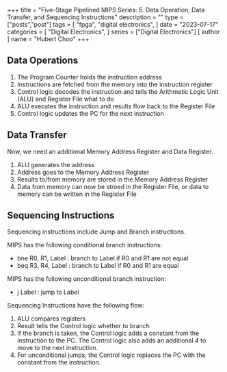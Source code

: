 +++
title = "Five-Stage Pipelined MIPS Series: 5. Data Operation, Data Transfer, and Sequencing Instructions"
description = ""
type = ["posts","post"]
tags = [
    "fpga",
    "digital electronics",
]
date = "2023-07-17"
categories = [
    "Digital Electronics",
]
series = ["Digital Electronics"]
[ author ]
  name = "Hubert Choo"
+++

## Data Operations
1. The Program Counter holds the instruction address
2. Instructions are fetched from the memory into the instruction register
3. Control logic decodes the instruction and tells the Arithmetic Logic Unit (ALU) and Register File what to do
4. ALU executes the instruction and results flow back to the Register File
5. Control logic updates the PC for the next instruction

## Data Transfer
Now, we need an additional Memory Address Register and Data Register.
1. ALU generates the address
2. Address goes to the Memory Address Register
3. Results to/from memory are stored in the Memory Address Register
4. Data from memory can now be stroed in the Register File, or data to memory can be written in the Register File

## Sequencing Instructions
Sequencing instructions include Jump and Branch instructions. 

MIPS has the following conditional branch instructions:
- bne R0, R1, Label : branch to Label if R0 and R1 are not equal
- beq R3, R4, Label : branch to Label if R0 and R1 are equal

MIPS has the following unconditional branch instruction:
- j Label : jump to Label

Sequencing Instructions have the following flow:
1. ALU compares registers
2. Result tells the Control logic whether to branch
3. If the branch is taken, the Control logic adds a constant from the instruction to the PC. The Control logic also adds an additional 4 to move to the next instruction.
4. For unconditional jumps, the Control logic replaces the PC with the constant from the instruction.


